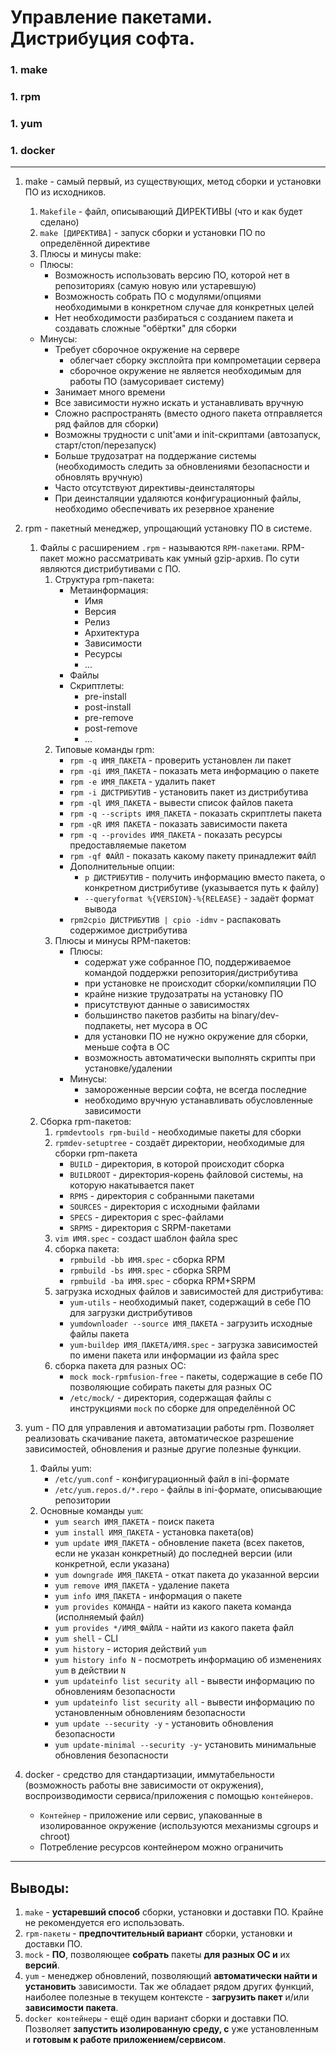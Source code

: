 # Управление пакетами. Дистрибуция софта.

### 1. make
### 1. rpm
### 1. yum
### 1. docker

---

1. make - самый первый, из существующих, метод сборки и установки ПО из исходников.  
    1. `Makefile` - файл, описывающий ДИРЕКТИВЫ (что и как будет сделано)  
    1. `make [ДИРЕКТИВА]` - запуск сборки и установки ПО по определённой директиве  
    1. Плюсы и минусы make:
    - Плюсы:
        - Возможность использовать версию ПО, которой нет в репозиториях (самую новую или устаревшую)
        - Возможность собрать ПО с модулями/опциями необходимыми в конкретном случае для конкретных целей
        - Нет необходимости разбираться с созданием пакета и создавать сложные "обёртки" для сборки
    - Минусы:
        - Требует сборочное окружение на сервере
            - облегчает сборку эксплойта при компрометации сервера
            - сборочное окружение не является необходимым для работы ПО (замусоривает систему)
        - Занимает много времени
        - Все зависимости нужно искать и устанавливать вручную
        - Сложно распространять (вместо одного пакета отправляется ряд файлов для сборки)
        - Возможны трудности с unit'ами и init-скриптами (автозапуск, старт/стоп/перезапуск)
        - Больше трудозатрат на поддержание системы (необходимость следить за обновлениями безопасности и обновлять вручную)
        - Часто отсутствуют директивы-деинсталяторы
        - При деинсталяции удаляются конфигурационный файлы, необходимо обеспечивать их резервное хранение

1. rpm - пакетный менеджер, упрощающий установку ПО в системе. 
    1. Файлы с расширением `.rpm` - называются `RPM-пакетами`. RPM-пакет можно рассматривать как умный gzip-архив. По сути являются дистрибутивами с ПО.
        1. Структура rpm-пакета:
            - Метаинформация:
                - Имя
                - Версия
                - Релиз
                - Архитектура
                - Зависимости
                - Ресурсы
                - ...
            - Файлы
            - Скриптлеты:
                - pre-install
                - post-install
                - pre-remove
                - post-remove
                - ...
        1. Типовые команды rpm:
            - `rpm -q ИМЯ_ПАКЕТА` - проверить установлен ли пакет
            - `rpm -qi ИМЯ_ПАКЕТА` - показать мета информацию о пакете
            - `rpm -e ИМЯ_ПАКЕТА` - удалить пакет
            - `rpm -i ДИСТРИБУТИВ` - установить пакет из дистрибутива
            - `rpm -ql ИМЯ_ПАКЕТА` - вывести список файлов пакета
            - `rpm -q --scripts ИМЯ_ПАКЕТА` - показать скриптлеты пакета
            - `rpm -qR ИМЯ ПАКЕТА` - показать зависимости пакета
            - `rpm -q --provides ИМЯ_ПАКЕТА` - показать ресурсы предоставляемые пакетом
            - `rpm -qf ФАЙЛ` - показать какому пакету принадлежит `ФАЙЛ`
            - Дополнительные опции:
                - `p ДИСТРИБУТИВ` - получить информацию вместо пакета, о конкретном дистрибутиве (указывается путь к файлу)
                - `--queryformat %{VERSION}-%{RELEASE}` - задаёт формат вывода
            - `rpm2cpio ДИСТРИБУТИВ | cpio -idmv` - распаковать содержимое дистрибутива
        1. Плюсы и минусы RPM-пакетов:
            - Плюсы:
                - содержат уже собранное ПО, поддерживаемое командой поддержки репозитория/дистрибутива
                - при установке не происходит сборки/компиляции ПО
                - крайне низкие трудозатраты на установку ПО
                - присутствуют данные о зависимостях
                - большинство пакетов разбиты на binary/dev-подпакеты, нет мусора в ОС
                - для установки ПО не нужно окружение для сборки, меньше софта в ОС
                - возможность автоматически выполнять скрипты при установке/удалении
            - Минусы:
                - замороженные версии софта, не всегда последние
                - необходимо вручную устанавливать обусловленные зависимости
    1. Сборка rpm-пакетов:
        1. `rpmdevtools rpm-build` - необходимые пакеты для сборки
        1. `rpmdev-setuptree` - создаёт директории, необходимые для сборки rpm-пакета
            - `BUILD` - директория, в которой происходит сборка
            - `BUILDROOT` - директория-корень файловой системы, на которую накатывается пакет
            - `RPMS` - директория с собранными пакетами
            - `SOURCES` - директория с исходными файлами
            - `SPECS` - директория с spec-файлами
            - `SRPMS` - директория с SRPM-пакетами
        1. `vim ИМЯ.spec` - создаст шаблон файла spec
        1. сборка пакета:
            - `rpmbuild -bb ИМЯ.spec` - сборка RPM
            - `rpmbuild -bs ИМЯ.spec` - сборка SRPM
            - `rpmbuild -ba ИМЯ.spec` - сборка RPM+SRPM
        1. загрузка исходных файлов и зависимостей для дистрибутива:
            - `yum-utils` - необходимый пакет, содержащий в себе ПО для загрузки дистрибутивов
            - `yumdownloader --source ИМЯ_ПАКЕТА` - загрузить исходные файлы пакета
            - `yum-buildep ИМЯ_ПАКЕТА/ИМЯ.spec` - загрузка зависимостей по имени пакета или информации из файла spec
        1. сборка пакета для разных ОС:
            - `mock mock-rpmfusion-free` - пакеты, содержащие в себе ПО позволяющие собирать пакеты для разных ОС
            - `/etc/mock/` - директория, содержащая файлы с инструкциями `mock` по сборке для определённой ОС

1. yum - ПО для управления и автоматизации работы rpm. Позволяет реализовать скачивание пакета, автоматическое разрешение зависимостей, обновления и разные другие полезные функции.
    1. Файлы yum:
        - `/etc/yum.conf` - конфигурационный файл в ini-формате
        - `/etc/yum.repos.d/*.repo` - файлы в ini-формате, описывающие репозитории
    1. Основные команды `yum`:
        - `yum search ИМЯ_ПАКЕТА` - поиск пакета
        - `yum install ИМЯ_ПАКЕТА` - установка пакета(ов)
        - `yum update ИМЯ_ПАКЕТА` - обновление пакета (всех пакетов, если не указан конкретный) до последней версии (или конкретной, если указана)
        - `yum downgrade ИМЯ_ПАКЕТА` - откат пакета до указанной версии
        - `yum remove ИМЯ_ПАКЕТА` - удаление пакета
        - `yum info ИМЯ_ПАКЕТА` -  информация о пакете
        - `yum provides КОМАНДА` - найти из какого пакета команда (исполняемый файл)
        - `yum provides */ИМЯ_ФАЙЛА` - найти из какого пакета файл
        - `yum shell` - CLI
        - `yum history` - история действий `yum`
        - `yum history info N` - посмотреть информацию об изменениях `yum` в действии `N`
        - `yum updateinfo list security all` - вывести информацию по обновлениям безопасности
        - `yum updateinfo list security all` - вывести информацию по установленным обновлениям безопасности
        - `yum update --security -y` - установить обновления безопасности
        - `yum update-minimal --security -y`- установить минимальные обновления безопасности

1. docker - средство для стандартизации, иммутабельности (возможность работы вне зависимости от окружения), воспроизводимости сервиса/приложения с помощью `контейнеров`.
    - `Контейнер` - приложение или сервис, упакованные в изолированное окружение (используются механизмы cgroups и chroot)
    - Потребление ресурсов контейнером можно ограничить

    
---

## Выводы:
1. `make` - __устаревший способ__ сборки, установки и доставки ПО. Крайне не рекомендуется его использовать.
1. `rpm-пакеты` - __предпочтительный вариант__ сборки, установки и доставки ПО.
1. `mock` - __ПО__, позволяющее __собрать__ пакеты __для разных ОС и__ их __версий__.
1. `yum` - менеджер обновлений, позволяющий __автоматически найти и установить__ зависимости. Так же обладает рядом других функций, наиболее полезные в текущем контексте - __загрузить пакет__ и/или __зависимости пакета__.
1. `docker контейнеры` - ещё один вариант сборки и доставки ПО. Позволяет __запустить изолированную среду, с__ уже установленным и __готовым к работе приложением/сервисом__.